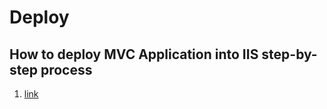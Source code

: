 # Deploy
## How to deploy MVC Application into IIS step-by-step process

1. [link](https://www.youtube.com/watch?v=PPaqVyBkwMk)
